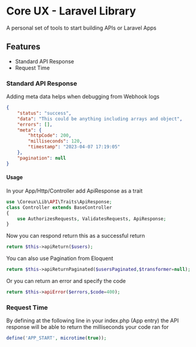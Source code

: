 # Core UX - Laravel Library
A personal set of tools to start building APIs or Laravel Apps

## Features

- Standard API Response
- Request Time

### Standard API Response
Adding meta data helps when debugging from Webhook logs
```json
{
    "status": "success",
    "data": "This could be anything including arrays and object",
    "errors": [],
    "meta": {
        "httpCode": 200,
        "milliseconds": 120,
        "timestamp": "2023-04-07 17:19:05"
    },
    "pagination": null
}
```
#### Usage
In your App/Http/Controller add ApiResponse as a trait
```php
use \Coreux\Lib\API\Traits\ApiResponse;
class Controller extends BaseController
{
    use AuthorizesRequests, ValidatesRequests, ApiResponse;
}
```
Now you can respond return this as a successful return
```php
return $this->apiReturn($users);
```
You can also use Pagination from Eloquent
```php
return $this->apiReturnPaginated($usersPaginated,$transformer=null);
```
Or you can return an error and specify the code
```php
return $this->apiError($errors,$code=400);
```
### Request Time
By defining at the following line in your index.php (App entry) the API response will be able to return the milliseconds your code ran for
```php
define('APP_START', microtime(true));
```